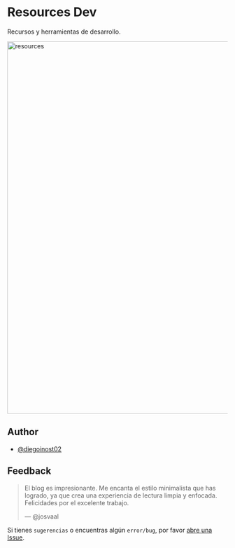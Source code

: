 # Resources Dev

Recursos y herramientas de desarrollo.

<img width="850" alt="resources" src="https://github.com/user-attachments/assets/858eff9b-9d22-4d22-a62b-30643367d461">


## Author

- [@diegoinost02](https://github.com/diegoinost02)


## Feedback

> El blog es impresionante. Me encanta el estilo minimalista que has logrado, ya que crea una experiencia de lectura limpia y enfocada. Felicidades por el excelente trabajo.
>
> — @josvaal


Si tienes `sugerencias` o encuentras algún `error/bug`, por favor [abre una Issue](https://github.com/diegoinost02/resources/issues).
